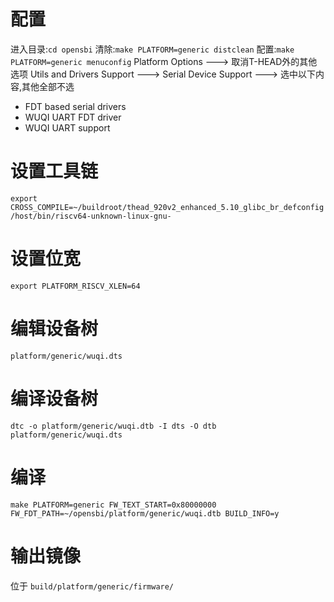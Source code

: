# 配置
进入目录:`cd opensbi`
清除:`make PLATFORM=generic distclean`
配置:`make PLATFORM=generic menuconfig`
Platform Options ---> 取消T-HEAD外的其他选项
Utils and Drivers Support ---> Serial Device Support ---> 
选中以下内容,其他全部不选
   - FDT based serial drivers
   - WUQI UART FDT driver
   - WUQI UART support

# 设置工具链
`export CROSS_COMPILE=~/buildroot/thead_920v2_enhanced_5.10_glibc_br_defconfig/host/bin/riscv64-unknown-linux-gnu-`

# 设置位宽
`export PLATFORM_RISCV_XLEN=64`

# 编辑设备树
`platform/generic/wuqi.dts`

# 编译设备树
`dtc -o platform/generic/wuqi.dtb -I dts -O dtb platform/generic/wuqi.dts` 

# 编译
`make PLATFORM=generic FW_TEXT_START=0x80000000 FW_FDT_PATH=~/opensbi/platform/generic/wuqi.dtb BUILD_INFO=y`

# 输出镜像
位于
`build/platform/generic/firmware/`